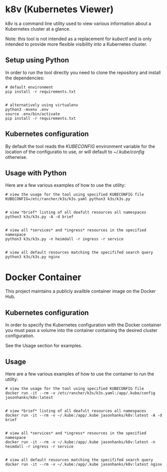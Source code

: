 # k8v (Kubernetes Viewer)

k8v is a command line utility used to view various information about a Kubernetes cluster at a glance. 

Note: this tool is not intended as a replacement for *kubectl* and is only intended to provide more flexible 
visibility into a Kubernetes cluster.



## Setup using Python

In order to run the tool directly you need to clone the repository and install the dependencies:

    # default environment
    pip install -r requirements.txt


    # alternatively using virtualenv
    python3 -mvenv .env
    source .env/bin/activate
    pip install -r requirements.txt



## Kubernetes configuration

By default the tool reads the *KUBECONFIG* environment variable for the location of the configuratio to use, or
will default to *~/.kube/config* otherwise.



## Usage with Python

Here are a few various examples of how to use the utility:


    # view the usage for the tool using specified KUBECONFIG file
    KUBECONFIG=/etc/rancher/k3s/k3s.yaml python3 k3s/k3s.py


    # view *brief* listing of all deafult resources all namespaces
    python3 k3s/k3s.py -A -d brief

    
    # view all *services* and *ingress* resources in the specified namespace
    python3 k3s/k3s.py -n heimdall -r ingress -r service


    # view all default resources matching the specififed search query
    python3 k3s/k3s.py nginx



# Docker Container

This project maintains a publicly availble container image on the Docker Hub. 



## Kubernetes configuration

In order to specify the Kubernetes configuration with the Docker container you must pass a volume into the 
container containing the desired cluster configuration. 

See the Usage section for examples.


## Usage

Here are a few various examples of how to use the container to run the utility:


    # view the usage for the tool using specified KUBECONFIG file
    docker run -it --rm -v /etc/rancher/k3s/k3s.yaml:/app/.kube/config jasonhanks/k8v:latest


    # view *brief* listing of all deafult resources all namespaces
    docker run -it --rm -v ~/.kube:/app/.kube jasonhanks/k8v:latest -A -d brief

    
    # view all *services* and *ingress* resources in the specified namespace
    docker run -it --rm -v ~/.kube:/app/.kube jasonhanks/k8v:latest -n heimdall -r ingress -r service


    # view all default resources matching the specififed search query
    docker run -it --rm -v ~/.kube:/app/.kube jasonhanks/k8v:latest nginx
